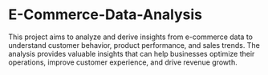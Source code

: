 # E-Commerce-Data-Analysis
This project aims to analyze and derive insights from e-commerce data to understand customer behavior, product performance, and sales trends. The analysis provides valuable insights that can help businesses optimize their operations, improve customer experience, and drive revenue growth.
